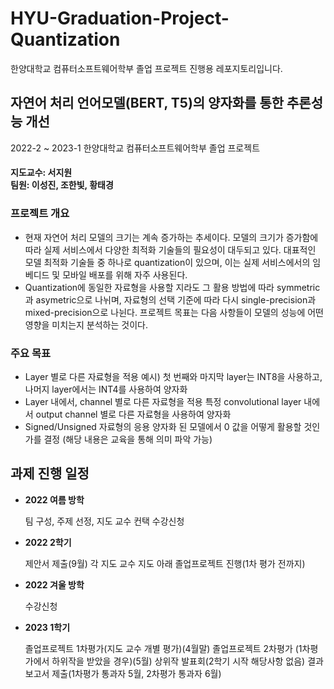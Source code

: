 # HYU-Graduation-Project-Quantization
한양대학교 컴퓨터소프트웨어학부 졸업 프로젝트 진행용 레포지토리입니다.

## 자연어 처리 언어모델(BERT, T5)의 양자화를 통한 추론성능 개선
2022-2 ~ 2023-1 한양대학교 컴퓨터소프트웨어학부 졸업 프로젝트
#### 지도교수: 서지원 <br> 팀원: 이성진, 조한빛, 황태경

### 프로젝트 개요
- 현재 자연어 처리 모델의 크기는 계속 증가하는 추세이다. 모델의 크기가 증가함에 따라 실제 서비스에서 다양한 최적화 기술들의 필요성이 대두되고 있다. 대표적인 모델 최적화 기술들 중 하나로 quantization이 있으며, 이는 실제 서비스에서의 임베디드 및 모바일 배포를 위해 자주 사용된다.
- Quantization에 동일한 자료형을 사용할 지라도 그 활용 방법에 따라 symmetric과 asymetric으로 나뉘며, 자료형의 선택 기준에 따라 다시 single-precision과 mixed-precision으로 나뉜다. 프로젝트 목표는 다음 사항들이 모델의 성능에 어떤 영향을 미치는지 분석하는 것이다.

### 주요 목표
- Layer 별로 다른 자료형을 적용
예시) 첫 번째와 마지막 layer는 INT8을 사용하고, 나머지 layer에서는 INT4를 사용하여 양자화
- Layer 내에서, channel 별로 다른 자료형을 적용
특정 convolutional layer 내에서 output channel 별로 다른 자료형을 사용하여 양자화
- Signed/Unsigned 자료형의 응용
양자화 된 모델에서 0 값을 어떻게 활용할 것인가를 결정
(해당 내용은 교육을 통해 의미 파악 가능)

## 과제 진행 일정
- **2022 여름 방학**

  팀 구성, 주제 선정, 지도 교수 컨택
  수강신청
- **2022 2학기**

  제안서 제출(9월)
  각 지도 교수 지도 아래 졸업프로젝트 진행(1차 평가 전까지)
- **2022 겨울 방학**

  수강신청
- **2023 1학기**

  졸업프로젝트 1차평가(지도 교수 개별 평가)(4월말)
  졸업프로젝트 2차평가 (1차평가에서 하위작을 받았을 경우)(5월)
  상위작 발표회(2학기 시작 해당사항 없음)
  결과보고서  제출(1차평가 통과자 5월,  2차평가 통과자 6월)

